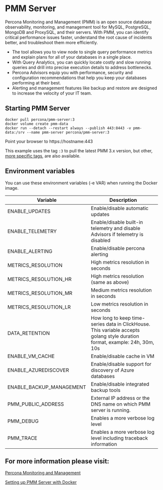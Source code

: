 # PMM Server

Percona Monitoring and Management (PMM) is an open source database observability, monitoring, and management tool for MySQL, PostgreSQL, MongoDB and ProxySQL, and their servers. With PMM, you can identify critical performance issues faster, understand the root cause of incidents better, and troubleshoot them more efficiently.

- The tool allows you to view node to single query performance metrics and explain plans for all of your databases in a single place.
- With Query Analytics, you can quickly locate costly and slow running queries and drill into precise execution details to address bottlenecks.
- Percona Advisors equip you with performance, security and configuration recommendations that help you keep your databases performing at their best.
- Alerting and management features like backup and restore are designed to increase the velocity of your IT team.

## Starting PMM Server

```
docker pull percona/pmm-server:3
docker volume create pmm-data
docker run --detach --restart always --publish 443:8443 -v pmm-data:/srv --name pmm-server percona/pmm-server:3
```

Point your browser to https://hostname:443

This example uses the tag `:3` to pull the latest PMM 3.x version, but other, [more specific tags](https://hub.docker.com/r/percona/pmm-server/tags), are also available.

## Environment variables

You can use these environment variables (-e VAR) when running the Docker image.

| Variable                 | Description                                                                                                                 |
|--------------------------|-----------------------------------------------------------------------------------------------------------------------------|
| ENABLE_UPDATES           | Enable/disable automatic updates                                                                                            |
| ENABLE_TELEMETRY         | Enable/disable built-in telemetry and disable Advisors if telemetry is disabled                                             |
| ENABLE_ALERTING          | Enable/disable percona alerting                                                                                             |
| METRICS_RESOLUTION       | High metrics resolution in seconds                                                                                          |
| METRICS_RESOLUTION_HR    | High metrics resolution (same as above)                                                                                     |
| METRICS_RESOLUTION_MR    | Medium metrics resolution in seconds                                                                                        |
| METRICS_RESOLUTION_LR    | Low metrics resolution in seconds                                                                                           |
| DATA_RETENTION           | How long to keep time-series data in ClickHouse. This variable accepts golang style duration format, example: 24h, 30m, 10s |
| ENABLE_VM_CACHE          | Enable/disable cache in VM                                                                                                  |
| ENABLE_AZUREDISCOVER     | Enable/disable support for discovery of Azure databases                                                                     |
| ENABLE_BACKUP_MANAGEMENT | Enable/disable integrated backup tools                                                                                      |
| PMM_PUBLIC_ADDRESS       | External IP address or the DNS name on which PMM server is running.                                                         |
| PMM_DEBUG                | Enables a more verbose log level                                                                                            |
| PMM_TRACE                | Enables a more verbose log level including traceback information                                                            |

## For more information please visit:

[Percona Monitoring and Management](https://docs.percona.com/percona-monitoring-and-management)

[Setting up PMM Server with Docker](https://docs.percona.com/percona-monitoring-and-management/setting-up/server/docker.html)
